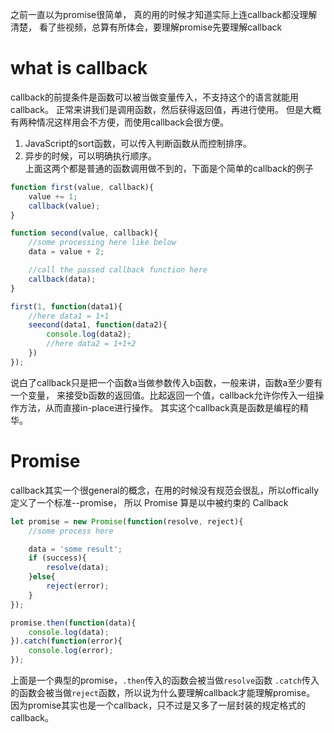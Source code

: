 之前一直以为promise很简单，
真的用的时候才知道实际上连callback都没理解清楚，
看了些视频，总算有所体会，要理解promise先要理解callback

# what is callback
callback的前提条件是函数可以被当做变量传入，不支持这个的语言就能用callback。
正常来讲我们是调用函数，然后获得返回值，再进行使用。
但是大概有两种情况这样用会不方便，而使用callback会很方便。
1. JavaScript的sort函数，可以传入判断函数从而控制排序。
2. 异步的时候，可以明确执行顺序。  
上面这两个都是普通的函数调用做不到的，下面是个简单的callback的例子

```javascript
function first(value, callback){
	value += 1;
	callback(value);
}

function second(value, callback){
	//some processing here like below
	data = value + 2;

	//call the passed callback function here
	callback(data);
}

first(1, function(data1){
	//here data1 = 1+1
	seecond(data1, function(data2){
		console.log(data2);
		//here data2 = 1+1+2	
	})
});
```
说白了callback只是把一个函数a当做参数传入b函数，一般来讲，函数a至少要有一个变量，
来接受b函数的返回值。比起返回一个值，callback允许你传入一组操作方法，从而直接in-place进行操作。
其实这个callback真是函数是编程的精华。

# Promise
callback其实一个很general的概念，在用的时候没有规范会很乱，所以offically定义了一个标准--promise，
所以 Promise 算是以中被约束的 Callback

```javascript
let promise = new Promise(function(resolve, reject){
	//some process here

	data = 'some result';
	if (success){
		resolve(data);
	}else{
		reject(error);
	}
});

promise.then(function(data){
	console.log(data);
}).catch(function(error){
	console.log(error);
});
```
上面是一个典型的promise，`.then`传入的函数会被当做`resolve`函数
`.catch`传入的函数会被当做`reject`函数，所以说为什么要理解callback才能理解promise。
因为promise其实也是一个callback，只不过是又多了一层封装的规定格式的callback。